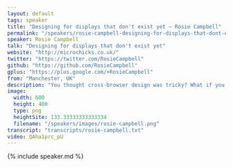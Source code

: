 ```yaml
---
layout: default
tags: speaker
title: "Designing for displays that don't exist yet – Rosie Campbell"
permalink: "/speakers/rosie-campbell-designing-for-displays-that-dont-exist-yet.html"
speaker: Rosie Campbell
talk: "Designing for displays that don't exist yet"
website: "http://microchicks.co.uk/"
twitter: "https://twitter.com/RosieCampbell"
github: "https://github.com/RosieCampbell"
gplus: "https://plus.google.com/+RosieCampbell"
from: "Manchester, UK"
description: "You thought cross-browser design was tricky? What if you had to develop for ten or twenty years in the future, when we can no longer assume displays will be rectangular, flat or even completely unobstructed? Our screens are changing, and BBC R&D are anticipating and prototyping user experiences for technology that hasn't even been invented yet. From wearable tech to electronic wallpaper, this is the ultimate evolution of responsive design. Find out how we're using JavaScript to push it to its limits.\n"
image:
  width: 600
  height: 400
  type: png
  heightSite: 133.33333333333334
  filename: "/speakers/images/rosie-campbell.png"
transcript: "transcripts/rosie-campbell.txt"
video: QAha1prc_pU
---
```


{% include speaker.md %}
